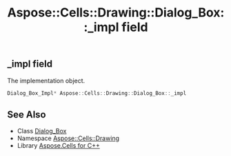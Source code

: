 ﻿---
title: Aspose::Cells::Drawing::Dialog_Box::_impl field
linktitle: _impl
second_title: Aspose.Cells for C++ API Reference
description: 'Aspose::Cells::Drawing::Dialog_Box::_impl field. The implementation object in C++.'
type: docs
weight: 600
url: /cpp/aspose.cells.drawing/dialog_box/_impl/
---
## _impl field


The implementation object.

```cpp
Dialog_Box_Impl* Aspose::Cells::Drawing::Dialog_Box::_impl
```

## See Also

* Class [Dialog_Box](../)
* Namespace [Aspose::Cells::Drawing](../../)
* Library [Aspose.Cells for C++](../../../)
